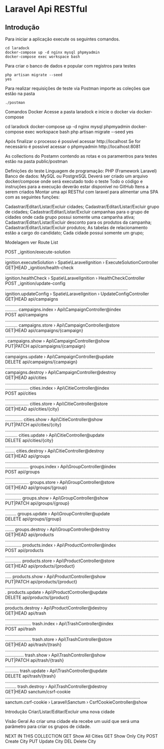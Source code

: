 # Laravel Api RESTful

## Introdução

Para iniciar a aplicação execute os seguintes comandos.

```
cd laradock 
docker-compose up -d nginx mysql phpmyadmin
docker-compose exec workspace bash 

```

Para criar o banco de dados e popular com registros para testes

```
php artisan migrate --seed
yes 

```

Para realizar requisições de teste via Postman importe as coleções que estão na pasta

```
./postman

```


Comandos Docker
Acesse a pasta laradock e inicie o docker via docker-compose

cd laradock
docker-compose up -d nginx mysql phpmyadmin
docker-compose exec workspace bash 
php artisan migrate --seed
yes

Após finalizar o processo é possível acessar http://localhost
Se for necessário é possível acessar o phpmyadmin http://localhost:8081

As collections do Postamn contendo as rotas e os paramentros para testes estão na pasta public/postman

Definições do teste
Linguagem de programação: PHP (Framework Laravel)
Banco de dados: MySQL ou PostgreSQL
Deverá ser criado um arquivo docker/compose onde será executado todo o teste
Todo o código e instruções para a execução deverão estar disponível no GitHub
Itens a serem criados
Montar uma api RESTful com laravel para alimentar uma SPA com as seguintes funções:

Cadastrar/Editar/Listar/Excluir cidades;
Cadastrar/Editar/Listar/Excluir grupo de cidades;
Cadastrar/Editar/Listar/Excluir campanhas para o grupo de cidades onde cada grupo possui somente uma campanha ativa;
Cadastrar/Editar/Listar/Excluir desconto para os produtos da campanha;
Cadastrar/Editar/Listar/Excluir produtos;
As tabelas de relacionamento estão a cargo do candidato;
Cada cidade possui somente um grupo;

Modelagem
ver
Route List

  POST            _ignition/execute-solution .......................................................................................... ignition.executeSolution › Spatie\LaravelIgnition › ExecuteSolutionController  
  GET|HEAD        _ignition/health-check ...................................................................................................... ignition.healthCheck › Spatie\LaravelIgnition › HealthCheckController  
  POST            _ignition/update-config ................................................................................................... ignition.updateConfig › Spatie\LaravelIgnition › UpdateConfigController  
  GET|HEAD        api/campaigns ...................................................................................................................................... campaigns.index › Api\CampaignController@index  
  POST            api/campaigns ...................................................................................................................................... campaigns.store › Api\CampaignController@store  
  GET|HEAD        api/campaigns/{campaign} ............................................................................................................................. campaigns.show › Api\CampaignController@show  
  PUT|PATCH       api/campaigns/{campaign} ......................................................................................................................... campaigns.update › Api\CampaignController@update  
  DELETE          api/campaigns/{campaign} ....................................................................................................................... campaigns.destroy › Api\CampaignController@destroy  
  GET|HEAD        api/cities ............................................................................................................................................... cities.index › Api\CitieController@index  
  POST            api/cities ............................................................................................................................................... cities.store › Api\CitieController@store  
  GET|HEAD        api/cities/{city} .......................................................................................................................................... cities.show › Api\CitieController@show  
  PUT|PATCH       api/cities/{city} ...................................................................................................................................... cities.update › Api\CitieController@update  
  DELETE          api/cities/{city} .................................................................................................................................... cities.destroy › Api\CitieController@destroy  
  GET|HEAD        api/groups ............................................................................................................................................... groups.index › Api\GroupController@index  
  POST            api/groups ............................................................................................................................................... groups.store › Api\GroupController@store  
  GET|HEAD        api/groups/{group} ......................................................................................................................................... groups.show › Api\GroupController@show  
  PUT|PATCH       api/groups/{group} ..................................................................................................................................... groups.update › Api\GroupController@update  
  DELETE          api/groups/{group} ................................................................................................................................... groups.destroy › Api\GroupController@destroy  
  GET|HEAD        api/products ......................................................................................................................................... products.index › Api\ProductController@index  
  POST            api/products ......................................................................................................................................... products.store › Api\ProductController@store  
  GET|HEAD        api/products/{product} ................................................................................................................................. products.show › Api\ProductController@show  
  PUT|PATCH       api/products/{product} ............................................................................................................................. products.update › Api\ProductController@update  
  DELETE          api/products/{product} ........................................................................................................................... products.destroy › Api\ProductController@destroy  
  GET|HEAD        api/trash ................................................................................................................................................. trash.index › Api\TrashController@index  
  POST            api/trash ................................................................................................................................................. trash.store › Api\TrashController@store  
  GET|HEAD        api/trash/{trash} ........................................................................................................................................... trash.show › Api\TrashController@show  
  PUT|PATCH       api/trash/{trash} ....................................................................................................................................... trash.update › Api\TrashController@update  
  DELETE          api/trash/{trash} ..................................................................................................................................... trash.destroy › Api\TrashController@destroy  
  GET|HEAD        sanctum/csrf-cookie ............................................................................................................. sanctum.csrf-cookie › Laravel\Sanctum › CsrfCookieController@show  

  Introdução
Criar/Listar/Editar/Excluir uma nova cidade

Visão Geral
Ao criar uma cidade ela recebe um uuid que será uma parâmetro para criar os grupos de cidade.

NEXT IN THIS COLLECTION
GET
Show All Cities
GET
Show Only City
POST
Create City
PUT
Update City
DEL
Delete City